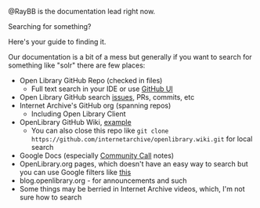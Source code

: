 @RayBB is the documentation lead right now.

Searching for something?

Here's your guide to finding it.

Our documentation is a bit of a mess but generally if you want to search for something like "solr" there are few places:
- Open Library GitHub Repo (checked in files)
  - Full text search in your IDE or use [GitHub UI](https://github.com/search?q=solr+repo%3Ainternetarchive%2Fopenlibrary&type=code)
- Open Library GitHub search [issues](https://github.com/search?q=repo%3Ainternetarchive%2Fopenlibrary+solr&type=issues), PRs, commits, etc
- Internet Archive's GitHub org (spanning repos)
  - Including Open Library Client
- OpenLibrary GitHub Wiki, [example](https://github.com/search?q=repo%3Ainternetarchive%2Fopenlibrary+solr&type=wikis)
  - You can also close this repo like `git clone https://github.com/internetarchive/openlibrary.wiki.git` for local search
- Google Docs (especially [Community Call](https://github.com/internetarchive/openlibrary/wiki/Community-Call) notes)
- OpenLibrary.org pages, which doesn't have an easy way to search but you can use Google filters like [this](https://www.google.com/search?q=solr+site%3Aopenlibrary.org)
- blog.openlibrary.org - for announcements and such
- Some things may be berried in Internet Archive videos, which, I'm not sure how to search
